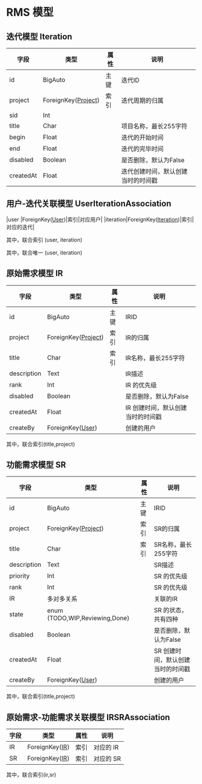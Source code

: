 <style>
    .md-nav--secondary>ul>li>nav>ul>li>nav {
        display: none;
    }
</style>
# RMS 模型 


## 迭代模型 Iteration

|字段|类型|属性|说明|
|-|-|-|-|
|id|BigAuto|主键|迭代ID|
|project|ForeignKey([Project](#project))|索引|迭代周期的归属|
|sid|Int|||
|title |Char||项目名称，最长255字符|
|begin|Float||迭代的开始时间|
|end|Float||迭代的完毕时间|
|disabled |Boolean| |是否删除，默认为False|
|createdAt |Float| |迭代创建时间，默认创建当时的时间戳|

## 用户-迭代关联模型 UserIterationAssociation

|user |ForeignKey([User](#user))|索引|对应用户|
|iteration|ForeignKey([Iteration](#iteration))|索引|对应的迭代|

其中，联合索引 (user, iteration)

其中，联合唯一 (user, iteration)


## 原始需求模型 IR

|字段|类型|属性|说明|
|-|-|-|-|
|id |BigAuto |主键|IRID|
|project|ForeignKey([Project](#project))|索引|  IR的归属|
|title |Char |索引|IR名称，最长255字符|
|description |Text ||IR描述|
|rank|Int||IR 的优先级|
|disabled |Boolean| |是否删除，默认为False|
|createdAt |Float| |IR 创建时间，默认创建当时的时间戳|
|createBy|ForeignKey([User](#user))||创建的用户|

其中，联合索引(title,project)

## 功能需求模型 SR

|字段|类型|属性|说明|
|-|-|-|-|
|id |BigAuto |主键|IRID|
|project|ForeignKey([Project](#project))|索引|  SR的归属|
|title |Char |索引|SR名称，最长255字符|
|description |Text ||SR描述|
|priority|Int ||SR 的优先级|
|rank|Int||SR 的优先级|
|IR|多对多关系||关联的IR|
|state|enum (TODO,WIP,Reviewing,Done)||SR 的状态，共有四种|
|disabled |Boolean| |是否删除，默认为False|
|createdAt |Float| |SR 创建时间，默认创建当时的时间戳|
|createBy|ForeignKey([User](#user))||创建的用户|

其中，联合索引(title,project)

## 原始需求-功能需求关联模型 IRSRAssociation

|字段|类型|属性|说明|
|-|-|-|-|
|IR|ForeignKey([IR](#ir))|索引|对应的 IR|
|SR|ForeignKey([IR](#ir))|索引|对应的 SR|

其中，联合索引(ir,sr)